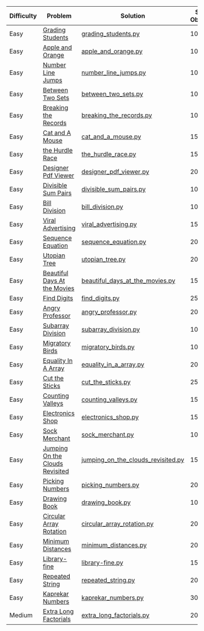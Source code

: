 | Difficulty | Problem                                                                                                          | Solution                                                                                                                 | Score Obtained | Max Score |
| ---------- | ---------------------------------------------------------------------------------------------------------------- | ------------------------------------------------------------------------------------------------------------------------ | -------------- | --------- |
| Easy       | [Grading Students](https://www.hackerrank.com/challenges/grading-students/problem)                               | [grading_students.py](/problem_solving/algorithms/implementation/easy/grading_students.py)                               | 10             | 10        |
| Easy       | [Apple and Orange](https://www.hackerrank.com/challenges/apple-and-orange/problem)                               | [apple_and_orange.py](/problem_solving/algorithms/implementation/easy/apple_and_orange.py)                               | 10             | 10        |
| Easy       | [Number Line Jumps](https://www.hackerrank.com/challenges/number-line-jumps/problem)                             | [number_line_jumps.py](/problem_solving/algorithms/implementation/easy/number_line_jumps.py)                             | 10             | 10        |
| Easy       | [Between Two Sets](https://www.hackerrank.com/challenges/between-two-sets/problem)                               | [between_two_sets.py](/problem_solving/algorithms/implementation/easy/between_two_sets.py)                               | 10             | 10        |
| Easy       | [Breaking the Records](https://www.hackerrank.com/challenges/breaking-the-records/problem)                       | [breaking_the_records.py](/problem_solving/algorithms/implementation/easy/breaking_the_records.py)                       | 10             | 10        |
| Easy       | [Cat and A Mouse](https://www.hackerrank.com/challenges/cat-and-a-mouse/problem)                                 | [cat_and_a_mouse.py](/problem_solving/algorithms/implementation/easy/cat_and_a_mouse.py)                                 | 15             | 15        |
| Easy       | [the Hurdle Race](https://www.hackerrank.com/challenges/the-hurdle-race/problem)                                 | [the_hurdle_race.py](/problem_solving/algorithms/implementation/easy/the_hurdle_race.py)                                 | 15             | 15        |
| Easy       | [Designer Pdf Viewer](https://www.hackerrank.com/challenges/designer-pdf-viewer/problem)                         | [designer_pdf_viewer.py](/problem_solving/algorithms/implementation/easy/designer_pdf_viewer.py)                         | 20             | 20        |
| Easy       | [Divisible Sum Pairs](https://www.hackerrank.com/challenges/divisible-sum-pairs/problem)                         | [divisible_sum_pairs.py](/problem_solving/algorithms/implementation/easy/divisible_sum_pairs.py)                         | 10             | 10        |
| Easy       | [Bill Division](https://www.hackerrank.com/challenges/bill-division/problem)                                     | [bill_division.py](/problem_solving/algorithms/implementation/easy/bill_division.py)                                     | 10             | 10        |
| Easy       | [Viral Advertising](https://www.hackerrank.com/challenges/viral-advertising/problem)                             | [viral_advertising.py](/problem_solving/algorithms/implementation/easy/viral_advertising.py)                             | 15             | 15        |
| Easy       | [Sequence Equation](https://www.hackerrank.com/challenges/sequence-equation/problem)                             | [sequence_equation.py](/problem_solving/algorithms/implementation/easy/sequence_equation.py)                             | 20             | 20        |
| Easy       | [Utopian Tree](https://www.hackerrank.com/challenges/utopian-tree/problem)                                       | [utopian_tree.py](/problem_solving/algorithms/implementation/easy/utopian_tree.py)                                       | 20             | 20        |
| Easy       | [Beautiful Days At the Movies](https://www.hackerrank.com/challenges/beautiful-days-at-the-movies/problem)       | [beautiful_days_at_the_movies.py](/problem_solving/algorithms/implementation/easy/beautiful_days_at_the_movies.py)       | 15             | 15        |
| Easy       | [Find Digits](https://www.hackerrank.com/challenges/find-digits/problem)                                         | [find_digits.py](/problem_solving/algorithms/implementation/easy/find_digits.py)                                         | 25             | 25        |
| Easy       | [Angry Professor](https://www.hackerrank.com/challenges/angry-professor/problem)                                 | [angry_professor.py](/problem_solving/algorithms/implementation/easy/angry_professor.py)                                 | 20             | 20        |
| Easy       | [Subarray Division](https://www.hackerrank.com/challenges/subarray-division/problem)                             | [subarray_division.py](/problem_solving/algorithms/implementation/easy/subarray_division.py)                             | 10             | 10        |
| Easy       | [Migratory Birds](https://www.hackerrank.com/challenges/migratory-birds/problem)                                 | [migratory_birds.py](/problem_solving/algorithms/implementation/easy/migratory_birds.py)                                 | 10             | 10        |
| Easy       | [Equality In A Array](https://www.hackerrank.com/challenges/equality-in-a-array/problem)                         | [equality_in_a_array.py](/problem_solving/algorithms/implementation/easy/equality_in_a_array.py)                         | 20             | 20        |
| Easy       | [Cut the Sticks](https://www.hackerrank.com/challenges/cut-the-sticks/problem)                                   | [cut_the_sticks.py](/problem_solving/algorithms/implementation/easy/cut_the_sticks.py)                                   | 25             | 25        |
| Easy       | [Counting Valleys](https://www.hackerrank.com/challenges/counting-valleys/problem)                               | [counting_valleys.py](/problem_solving/algorithms/implementation/easy/counting_valleys.py)                               | 15             | 15        |
| Easy       | [Electronics Shop](https://www.hackerrank.com/challenges/electronics-shop/problem)                               | [electronics_shop.py](/problem_solving/algorithms/implementation/easy/electronics_shop.py)                               | 15             | 15        |
| Easy       | [Sock Merchant](https://www.hackerrank.com/challenges/sock-merchant/problem)                                     | [sock_merchant.py](/problem_solving/algorithms/implementation/easy/sock_merchant.py)                                     | 10             | 10        |
| Easy       | [Jumping On the Clouds Revisited](https://www.hackerrank.com/challenges/jumping-on-the-clouds-revisited/problem) | [jumping_on_the_clouds_revisited.py](/problem_solving/algorithms/implementation/easy/jumping_on_the_clouds_revisited.py) | 15             | 15        |
| Easy       | [Picking Numbers](https://www.hackerrank.com/challenges/picking-numbers/problem)                                 | [picking_numbers.py](/problem_solving/algorithms/implementation/easy/picking_numbers.py)                                 | 20             | 20        |
| Easy       | [Drawing Book](https://www.hackerrank.com/challenges/drawing-book/problem)                                       | [drawing_book.py](/problem_solving/algorithms/implementation/easy/drawing_book.py)                                       | 10             | 10        |
| Easy       | [Circular Array Rotation](https://www.hackerrank.com/challenges/circular-array-rotation/problem)                 | [circular_array_rotation.py](/problem_solving/algorithms/implementation/easy/circular_array_rotation.py)                 | 20             | 20        |
| Easy       | [Minimum Distances](https://www.hackerrank.com/challenges/minimum-distances/problem)                             | [minimum_distances.py](/problem_solving/algorithms/implementation/easy/minimum_distances.py)                             | 20             | 20        |
| Easy       | [Library-fine](https://www.hackerrank.com/challenges/library-fine/problem)                                       | [library-fine.py](/problem_solving/algorithms/implementation/easy/library-fine.py)                                       | 15             | 15        |
| Easy       | [Repeated String](https://www.hackerrank.com/challenges/repeated-string/problem)                                 | [repeated_string.py](/problem_solving/algorithms/implementation/easy/repeated_string.py)                                 | 20             | 20        |
| Easy       | [Kaprekar Numbers](https://www.hackerrank.com/challenges/kaprekar-numbers/problem)                               | [kaprekar_numbers.py](/problem_solving/algorithms/implementation/easy/kaprekar_numbers.py)                               | 30             | 30        |
| Medium     | [Extra Long Factorials](https://www.hackerrank.com/challenges/extra-long-factorials/problem)                     | [extra_long_factorials.py](/problem_solving/algorithms/implementation/medium/extra_long_factorials.py)                   | 20             | 20        |